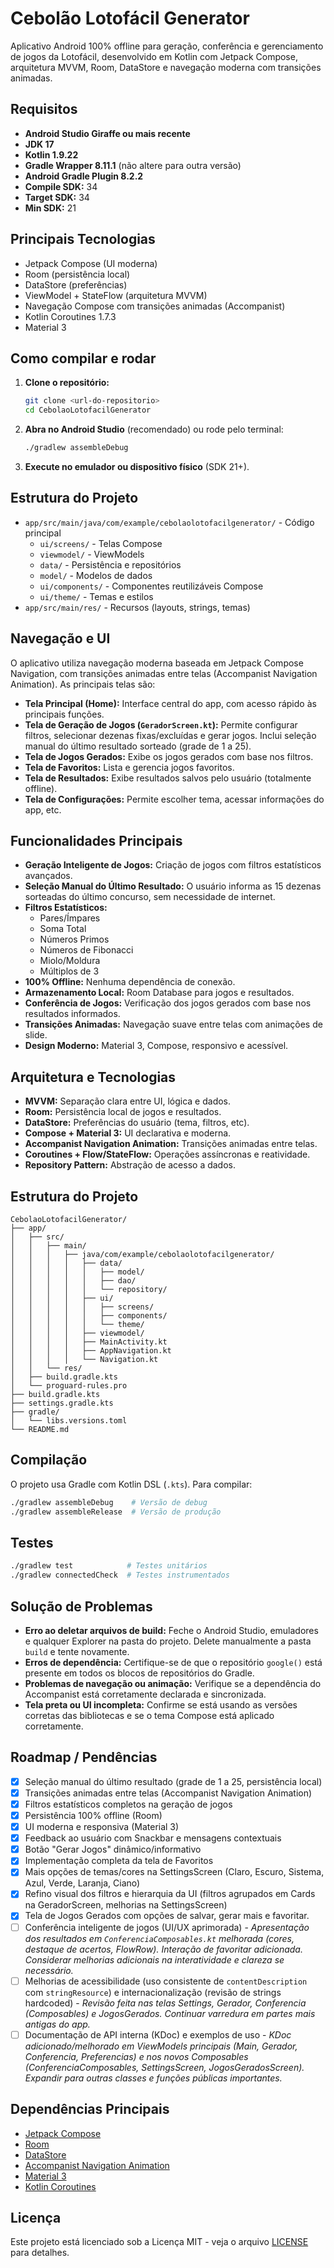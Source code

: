 # Cebolão Lotofácil Generator

Aplicativo Android 100% offline para geração, conferência e gerenciamento de jogos da Lotofácil, desenvolvido em Kotlin com Jetpack Compose, arquitetura MVVM, Room, DataStore e navegação moderna com transições animadas.

## Requisitos

- **Android Studio Giraffe ou mais recente**
- **JDK 17**
- **Kotlin 1.9.22**
- **Gradle Wrapper 8.11.1** (não altere para outra versão)
- **Android Gradle Plugin 8.2.2**
- **Compile SDK:** 34
- **Target SDK:** 34
- **Min SDK:** 21

## Principais Tecnologias

- Jetpack Compose (UI moderna)
- Room (persistência local)
- DataStore (preferências)
- ViewModel + StateFlow (arquitetura MVVM)
- Navegação Compose com transições animadas (Accompanist)
- Kotlin Coroutines 1.7.3
- Material 3

## Como compilar e rodar

1. **Clone o repositório:**
   ```sh
   git clone <url-do-repositorio>
   cd CebolaoLotofacilGenerator
   ```
2. **Abra no Android Studio** (recomendado) ou rode pelo terminal:
   ```sh
   ./gradlew assembleDebug
   ```
3. **Execute no emulador ou dispositivo físico** (SDK 21+).

## Estrutura do Projeto

- `app/src/main/java/com/example/cebolaolotofacilgenerator/` - Código principal
  - `ui/screens/` - Telas Compose
  - `viewmodel/` - ViewModels
  - `data/` - Persistência e repositórios
  - `model/` - Modelos de dados
  - `ui/components/` - Componentes reutilizáveis Compose
  - `ui/theme/` - Temas e estilos
- `app/src/main/res/` - Recursos (layouts, strings, temas)

## Navegação e UI

O aplicativo utiliza navegação moderna baseada em Jetpack Compose Navigation, com transições animadas entre telas (Accompanist Navigation Animation). As principais telas são:

- **Tela Principal (Home):** Interface central do app, com acesso rápido às principais funções.
- **Tela de Geração de Jogos (`GeradorScreen.kt`):** Permite configurar filtros, selecionar dezenas fixas/excluídas e gerar jogos. Inclui seleção manual do último resultado sorteado (grade de 1 a 25).
- **Tela de Jogos Gerados:** Exibe os jogos gerados com base nos filtros.
- **Tela de Favoritos:** Lista e gerencia jogos favoritos.
- **Tela de Resultados:** Exibe resultados salvos pelo usuário (totalmente offline).
- **Tela de Configurações:** Permite escolher tema, acessar informações do app, etc.

## Funcionalidades Principais

- **Geração Inteligente de Jogos:** Criação de jogos com filtros estatísticos avançados.
- **Seleção Manual do Último Resultado:** O usuário informa as 15 dezenas sorteadas do último concurso, sem necessidade de internet.
- **Filtros Estatísticos:**
  - Pares/Ímpares
  - Soma Total
  - Números Primos
  - Números de Fibonacci
  - Miolo/Moldura
  - Múltiplos de 3
- **100% Offline:** Nenhuma dependência de conexão.
- **Armazenamento Local:** Room Database para jogos e resultados.
- **Conferência de Jogos:** Verificação dos jogos gerados com base nos resultados informados.
- **Transições Animadas:** Navegação suave entre telas com animações de slide.
- **Design Moderno:** Material 3, Compose, responsivo e acessível.

## Arquitetura e Tecnologias

- **MVVM:** Separação clara entre UI, lógica e dados.
- **Room:** Persistência local de jogos e resultados.
- **DataStore:** Preferências do usuário (tema, filtros, etc).
- **Compose + Material 3:** UI declarativa e moderna.
- **Accompanist Navigation Animation:** Transições animadas entre telas.
- **Coroutines + Flow/StateFlow:** Operações assíncronas e reatividade.
- **Repository Pattern:** Abstração de acesso a dados.

## Estrutura do Projeto

```
CebolaoLotofacilGenerator/
├── app/
│   ├── src/
│   │   ├── main/
│   │   │   ├── java/com/example/cebolaolotofacilgenerator/
│   │   │   │   ├── data/
│   │   │   │   │   ├── model/
│   │   │   │   │   ├── dao/
│   │   │   │   │   └── repository/
│   │   │   │   ├── ui/
│   │   │   │   │   ├── screens/
│   │   │   │   │   ├── components/
│   │   │   │   │   └── theme/
│   │   │   │   ├── viewmodel/
│   │   │   │   ├── MainActivity.kt
│   │   │   │   ├── AppNavigation.kt
│   │   │   │   └── Navigation.kt
│   │   └── res/
│   ├── build.gradle.kts
│   └── proguard-rules.pro
├── build.gradle.kts
├── settings.gradle.kts
├── gradle/
│   └── libs.versions.toml
└── README.md
```

## Compilação

O projeto usa Gradle com Kotlin DSL (`.kts`). Para compilar:

```bash
./gradlew assembleDebug    # Versão de debug
./gradlew assembleRelease  # Versão de produção
```

## Testes

```bash
./gradlew test            # Testes unitários
./gradlew connectedCheck  # Testes instrumentados
```

## Solução de Problemas

- **Erro ao deletar arquivos de build:** Feche o Android Studio, emuladores e qualquer Explorer na pasta do projeto. Delete manualmente a pasta `build` e tente novamente.
- **Erros de dependência:** Certifique-se de que o repositório `google()` está presente em todos os blocos de repositórios do Gradle.
- **Problemas de navegação ou animação:** Verifique se a dependência do Accompanist está corretamente declarada e sincronizada.
- **Tela preta ou UI incompleta:** Confirme se está usando as versões corretas das bibliotecas e se o tema Compose está aplicado corretamente.

## Roadmap / Pendências

- [x] Seleção manual do último resultado (grade de 1 a 25, persistência local)
- [x] Transições animadas entre telas (Accompanist Navigation Animation)
- [x] Filtros estatísticos completos na geração de jogos
- [x] Persistência 100% offline (Room)
- [x] UI moderna e responsiva (Material 3)
- [x] Feedback ao usuário com Snackbar e mensagens contextuais
- [x] Botão "Gerar Jogos" dinâmico/informativo
- [x] Implementação completa da tela de Favoritos
- [x] Mais opções de temas/cores na SettingsScreen (Claro, Escuro, Sistema, Azul, Verde, Laranja, Ciano)
- [x] Refino visual dos filtros e hierarquia da UI (filtros agrupados em Cards na GeradorScreen, melhorias na SettingsScreen)
- [x] Tela de Jogos Gerados com opções de salvar, gerar mais e favoritar.
- [ ] Conferência inteligente de jogos (UI/UX aprimorada) - *Apresentação dos resultados em `ConferenciaComposables.kt` melhorada (cores, destaque de acertos, FlowRow). Interação de favoritar adicionada. Considerar melhorias adicionais na interatividade e clareza se necessário.*
- [ ] Melhorias de acessibilidade (uso consistente de `contentDescription` com `stringResource`) e internacionalização (revisão de strings hardcoded) - *Revisão feita nas telas Settings, Gerador, Conferencia (Composables) e JogosGerados. Continuar varredura em partes mais antigas do app.*
- [ ] Documentação de API interna (KDoc) e exemplos de uso - *KDoc adicionado/melhorado em ViewModels principais (Main, Gerador, Conferencia, Preferencias) e nos novos Composables (ConferenciaComposables, SettingsScreen, JogosGeradosScreen). Expandir para outras classes e funções públicas importantes.*

## Dependências Principais

- [Jetpack Compose](https://developer.android.com/jetpack/compose)
- [Room](https://developer.android.com/jetpack/androidx/releases/room)
- [DataStore](https://developer.android.com/topic/libraries/architecture/datastore)
- [Accompanist Navigation Animation](https://google.github.io/accompanist/navigation-animation/)
- [Material 3](https://m3.material.io/)
- [Kotlin Coroutines](https://kotlinlang.org/docs/coroutines-overview.html)

## Licença

Este projeto está licenciado sob a Licença MIT - veja o arquivo [LICENSE](LICENSE) para detalhes.
